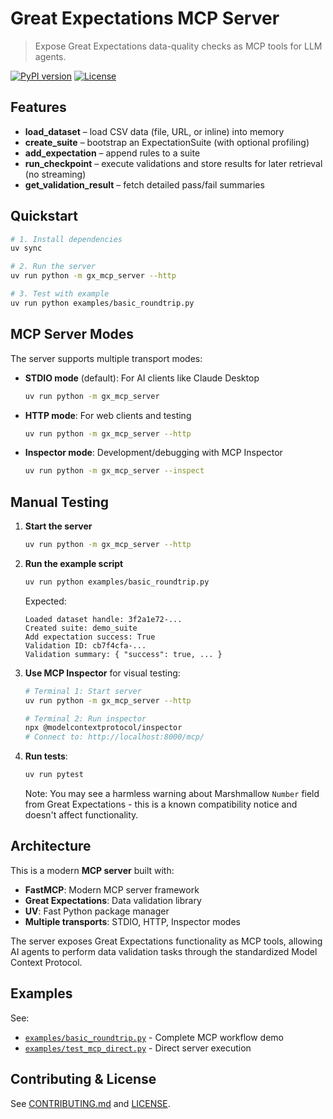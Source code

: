 # Great Expectations MCP Server

> Expose Great Expectations data-quality checks as MCP tools for LLM agents.

[![PyPI version](https://img.shields.io/pypi/v/gx-mcp-server)](https://pypi.org/project/gx-mcp-server)
[![License](https://img.shields.io/github/license/your-org/gx-mcp-server)](LICENSE)

## Features

- **load_dataset** – load CSV data (file, URL, or inline) into memory  
- **create_suite** – bootstrap an ExpectationSuite (with optional profiling)  
- **add_expectation** – append rules to a suite  
- **run_checkpoint** – execute validations and store results for later retrieval (no streaming)
- **get_validation_result** – fetch detailed pass/fail summaries  

## Quickstart

```bash
# 1. Install dependencies
uv sync

# 2. Run the server
uv run python -m gx_mcp_server --http

# 3. Test with example
uv run python examples/basic_roundtrip.py
```

## MCP Server Modes

The server supports multiple transport modes:

- **STDIO mode** (default): For AI clients like Claude Desktop
  ```bash
  uv run python -m gx_mcp_server
  ```

- **HTTP mode**: For web clients and testing
  ```bash
  uv run python -m gx_mcp_server --http
  ```

- **Inspector mode**: Development/debugging with MCP Inspector
  ```bash
  uv run python -m gx_mcp_server --inspect
  ```

## Manual Testing

1. **Start the server**
   ```bash
   uv run python -m gx_mcp_server --http
   ```

2. **Run the example script**
   ```bash
   uv run python examples/basic_roundtrip.py
   ```

   Expected:
   ```
   Loaded dataset handle: 3f2a1e72-...
   Created suite: demo_suite
   Add expectation success: True
   Validation ID: cb7f4cfa-...
   Validation summary: { "success": true, ... }
   ```

3. **Use MCP Inspector** for visual testing:
   ```bash
   # Terminal 1: Start server
   uv run python -m gx_mcp_server --http
   
   # Terminal 2: Run inspector
   npx @modelcontextprotocol/inspector
   # Connect to: http://localhost:8000/mcp/
   ```

4. **Run tests**:
   ```bash
   uv run pytest
   ```
   
   Note: You may see a harmless warning about Marshmallow `Number` field from Great Expectations - this is a known compatibility notice and doesn't affect functionality.

## Architecture

This is a modern **MCP server** built with:

- **FastMCP**: Modern MCP server framework
- **Great Expectations**: Data validation library  
- **UV**: Fast Python package manager
- **Multiple transports**: STDIO, HTTP, Inspector modes

The server exposes Great Expectations functionality as MCP tools, allowing AI agents to perform data validation tasks through the standardized Model Context Protocol.

## Examples

See:
- [`examples/basic_roundtrip.py`](examples/basic_roundtrip.py) - Complete MCP workflow demo
- [`examples/test_mcp_direct.py`](examples/test_mcp_direct.py) - Direct server execution

## Contributing & License

See [CONTRIBUTING.md](CONTRIBUTING.md) and [LICENSE](LICENSE).
